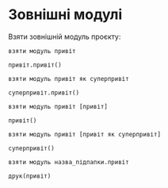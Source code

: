 # Зовнішні модулі

Взяти зовнішній модуль проєкту:

```мавка
взяти модуль привіт

привіт.привіт()
```

```мавка
взяти модуль привіт як суперпривіт

суперпривіт.привіт()
```

```мавка
взяти модуль привіт [привіт]

привіт()
```

```мавка
взяти модуль привіт [привіт як суперпривіт]

суперпривіт()
```

```мавка
взяти модуль назва_підпапки.привіт

друк(привіт)
```